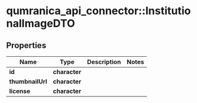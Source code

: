 # qumranica_api_connector::InstitutionalImageDTO

## Properties
Name | Type | Description | Notes
------------ | ------------- | ------------- | -------------
**id** | **character** |  | 
**thumbnailUrl** | **character** |  | 
**license** | **character** |  | 


